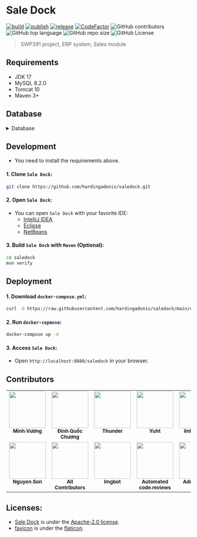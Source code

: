 # Sale Dock
[![build](https://github.com/hardingadonis/saledock/actions/workflows/build.yml/badge.svg)](https://github.com/hardingadonis/saledock/actions/workflows/build.yml)
[![publish](https://github.com/hardingadonis/saledock/actions/workflows/publish.yml/badge.svg)](https://github.com/hardingadonis/saledock/actions/workflows/publish.yml)
[![release](https://github.com/hardingadonis/saledock/actions/workflows/release.yml/badge.svg)](https://github.com/hardingadonis/saledock/actions/workflows/release.yml)
[![CodeFactor](https://www.codefactor.io/repository/github/hardingadonis/saledock/badge)](https://www.codefactor.io/repository/github/hardingadonis/saledock)
![GitHub contributors](https://img.shields.io/github/contributors/hardingadonis/saledock)
![GitHub top language](https://img.shields.io/github/languages/top/hardingadonis/saledock)
![GitHub repo size](https://img.shields.io/github/repo-size/hardingadonis/saledock)
![GitHub License](https://img.shields.io/github/license/hardingadonis/saledock)
> SWP391 project, ERP system, Sales module


## Requirements
- JDK 17
- MySQL 8.2.0
- Tomcat 10
- Maven 3+


## Database
<details>
  <summary>Database</summary>

  <div style="margin-top: 20px">
    <a href="https://github.com/hardingadonis/saledock">
      <img src="database/database.svg"/>
    </a>
  </div>
</details>


## Development
- You need to install the requirements above.
#### 1. Clone `Sale Dock`:
```bash
git clone https://github.com/hardingadonis/saledock.git
```
#### 2. Open `Sale Dock`:
- You can open `Sale Dock` with your favorite IDE:
  - [IntelliJ IDEA](https://www.jetbrains.com/idea/)
  - [Eclipse](https://www.eclipse.org/)
  - [NetBeans](https://netbeans.apache.org/)
#### 3. Build `Sale Dock` with `Maven` (Optional):
```bash
cd saledock
mvn verify
```


## Deployment
#### 1. Download `docker-compose.yml`:
```bash
curl -O https://raw.githubusercontent.com/hardingadonis/saledock/main/docker-compose.yml
```
#### 2. Run `docker-copmose`:
```bash
docker-compose up -d
```
#### 3. Access `Sale Dock`:
- Open `http://localhost:8080/saledock` in your browser.


## Contributors

<!-- ALL-CONTRIBUTORS-LIST:START - Do not remove or modify this section -->
<!-- prettier-ignore-start -->
<!-- markdownlint-disable -->
<table>
  <tbody>
    <tr>
      <td align="center" valign="top" width="20%"><a href="https://github.com/hardingadonis"><img src="https://avatars.githubusercontent.com/u/34091632?v=4" width="100px;" alt=""/><br /><sub><b>Minh Vương</b></sub></a></td>
      <td align="center" valign="top" width="20%"><a href="https://github.com/bakaqc"><img src="https://avatars.githubusercontent.com/u/126387856?v=4" width="100px;" alt=""/><br /><sub><b>Đinh Quốc Chương</b></sub></a></td>
      <td align="center" valign="top" width="20%"><a href="https://github.com/htnghia1423"><img src="https://avatars.githubusercontent.com/u/137130942?v=4" width="100px;" alt=""/><br /><sub><b>Thunder</b></sub></a></td>
      <td align="center" valign="top" width="20%"><a href="https://github.com/yuhtnguyen"><img src="https://avatars.githubusercontent.com/u/137138731?v=4" width="100px;" alt=""/><br /><sub><b>Yuht</b></sub></a></td>
      <td align="center" valign="top" width="20%"><a href="https://github.com/linhlm0210"><img src="https://avatars.githubusercontent.com/u/147788973?v=4" width="100px;" alt=""/><br /><sub><b>linhlm0210</b></sub></a></td>
    </tr>
    <tr>
      <td align="center" valign="top" width="20%"><a href="https://github.com/thson58"><img src="https://avatars.githubusercontent.com/u/152074875?v=4" width="100px;" alt=""/><br /><sub><b>Nguyen Son</b></sub></a></td>
      <td align="center" valign="top" width="20%"><a href="https://allcontributors.org"><img src="https://avatars.githubusercontent.com/u/46410174?v=4" width="100px;" alt=""/><br /><sub><b>All Contributors</b></sub></a></td>
      <td align="center" valign="top" width="20%"><a href="https://imgbot.net"><img src="https://avatars.githubusercontent.com/u/31427850?v=4" width="100px;" alt=""/><br /><sub><b>Imgbot</b></sub></a></td>
      <td align="center" valign="top" width="20%"><a href="https://www.codefactor.io"><img src="https://avatars.githubusercontent.com/u/13309880?v=4" width="100px;" alt=""/><br /><sub><b>Automated code reviews</b></sub></a></td>
      <td align="center" valign="top" width="20%"><a href="https://github.com/AdrishOfHogwarts"><img src="https://avatars.githubusercontent.com/u/152976845?v=4" width="100px;" alt=""/><br /><sub><b>Adrish Bose</b></sub></a></td>
    </tr>
  </tbody>
</table>

<!-- markdownlint-restore -->
<!-- prettier-ignore-end -->

<!-- ALL-CONTRIBUTORS-LIST:END -->


## Licenses:
- [Sale Dock](https://github.com/hardingadonis/saledock) is under the [Apache-2.0 license](https://github.com/hardingadonis/saledock/blob/main/LICENSE).
- [favicon](https://github.com/hardingadonis/saledock/blob/main/src/main/webapp/assets/images/favicon/favicon.png) is under the [flaticon](https://www.flaticon.com/free-icon/sale_791968).